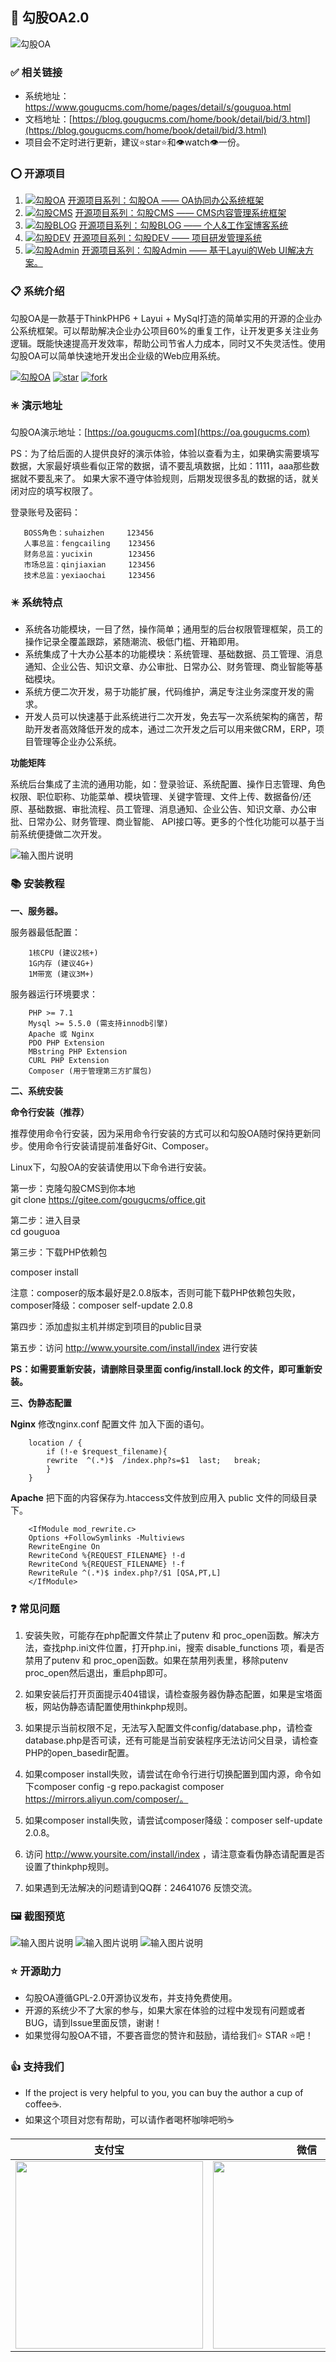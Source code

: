 ## 📐 勾股OA2.0

![勾股OA](https://oa.gougucms.com/storage/image/slogo.jpg)

### ✅ 相关链接
- 系统地址：https://www.gougucms.com/home/pages/detail/s/gouguoa.html
- 文档地址：[https://blog.gougucms.com/home/book/detail/bid/3.html](https://blog.gougucms.com/home/book/detail/bid/3.html)
- 项目会不定时进行更新，建议⭐star⭐和👁️watch👁️一份。

### ⭕ 开源项目
1. [![勾股OA](https://img.shields.io/badge/GouguOA-2.5.8-brightgreen.svg)](https://gitee.com/gougucms/office) [开源项目系列：勾股OA —— OA协同办公系统框架](https://gitee.com/gougucms/office)
2. [![勾股CMS](https://img.shields.io/badge/GouguCMS-3.0.64-brightgreen.svg)](https://gitee.com/gougucms/gougucms) [开源项目系列：勾股CMS —— CMS内容管理系统框架](https://gitee.com/gougucms/gougucms)
3. [![勾股BLOG](https://img.shields.io/badge/GouguBLOG-2.5.9-brightgreen.svg)](https://gitee.com/gougucms/blog) [开源项目系列：勾股BLOG —— 个人&工作室博客系统](https://gitee.com/gougucms/blog)
4. [![勾股DEV](https://img.shields.io/badge/GouguDEV-2.6.01-brightgreen.svg)](https://gitee.com/gougucms/dev) [开源项目系列：勾股DEV —— 项目研发管理系统](https://gitee.com/gougucms/dev)
5. [![勾股Admin](https://img.shields.io/badge/GouguADMIN-1.6.01-brightgreen.svg)](https://gitee.com/gouguopen/guoguadmin.git) [开源项目系列：勾股Admin —— 基于Layui的Web UI解决方案。](https://gitee.com/gouguopen/guoguadmin.gitv)


### 📋 系统介绍
勾股OA是一款基于ThinkPHP6 + Layui + MySql打造的简单实用的开源的企业办公系统框架。可以帮助解决企业办公项目60%的重复工作，让开发更多关注业务逻辑。既能快速提高开发效率，帮助公司节省人力成本，同时又不失灵活性。使用勾股OA可以简单快速地开发出企业级的Web应用系统。

[![勾股OA](https://img.shields.io/badge/GouguOA-2.0.9-brightgreen.svg)](https://gitee.com/gougucms/office/)
[![star](https://gitee.com/gougucms/office/badge/star.svg?theme=dark)](https://gitee.com/gougucms/office/stargazers)
[![fork](https://gitee.com/gougucms/office/badge/fork.svg?theme=dark)](https://gitee.com/gougucms/office/members)

### ✳️ 演示地址

   勾股OA演示地址：[https://oa.gougucms.com](https://oa.gougucms.com)

PS：为了给后面的人提供良好的演示体验，体验以查看为主，如果确实需要填写数据，大家最好填些看似正常的数据，请不要乱填数据，比如：1111，aaa那些数据就不要乱来了。
如果大家不遵守体验规则，后期发现很多乱的数据的话，就关闭对应的填写权限了。

   登录账号及密码：
~~~
   BOSS角色：suhaizhen     123456
   人事总监：fengcailing    123456
   财务总监：yucixin        123456
   市场总监：qinjiaxian     123456
   技术总监：yexiaochai     123456
~~~

### ✴️ 系统特点
- 系统各功能模块，一目了然，操作简单；通用型的后台权限管理框架，员工的操作记录全覆盖跟踪，紧随潮流、极低门槛、开箱即用。
- 系统集成了十大办公基本的功能模块：系统管理、基础数据、员工管理、消息通知、企业公告、知识文章、办公审批、日常办公、财务管理、商业智能等基础模块。
- 系统方便二次开发，易于功能扩展，代码维护，满足专注业务深度开发的需求。
- 开发人员可以快速基于此系统进行二次开发，免去写一次系统架构的痛苦，帮助开发者高效降低开发的成本，通过二次开发之后可以用来做CRM，ERP，项目管理等企业办公系统。

**功能矩阵**

系统后台集成了主流的通用功能，如：登录验证、系统配置、操作日志管理、角色权限、职位职称、功能菜单、模块管理、关键字管理、文件上传、数据备份/还原、基础数据、审批流程、员工管理、消息通知、企业公告、知识文章、办公审批、日常办公、财务管理、商业智能、 API接口等。更多的个性化功能可以基于当前系统便捷做二次开发。

![输入图片说明](https://oa.gougucms.com/storage/image/gouguoa2.0.png)


### 📚 安装教程

**一、服务器。**

服务器最低配置：
~~~
    1核CPU (建议2核+)
    1G内存 (建议4G+)
    1M带宽 (建议3M+)
~~~
服务器运行环境要求：
~~~
    PHP >= 7.1  
    Mysql >= 5.5.0 (需支持innodb引擎)  
    Apache 或 Nginx  
    PDO PHP Extension  
    MBstring PHP Extension  
    CURL PHP Extension  
    Composer (用于管理第三方扩展包)
~~~

**二、系统安装**

**命令行安装（推荐）**

推荐使用命令行安装，因为采用命令行安装的方式可以和勾股OA随时保持更新同步。使用命令行安装请提前准备好Git、Composer。

Linux下，勾股OA的安装请使用以下命令进行安装。  

第一步：克隆勾股CMS到你本地  
    git clone https://gitee.com/gougucms/office.git

第二步：进入目录  
    cd gouguoa  
    
第三步：下载PHP依赖包 
    
composer install  
	
注意：composer的版本最好是2.0.8版本，否则可能下载PHP依赖包失败，composer降级：composer self-update 2.0.8
    
第四步：添加虚拟主机并绑定到项目的public目录  
    
第五步：访问 http://www.yoursite.com/install/index 进行安装

**PS：如需要重新安装，请删除目录里面 config/install.lock 的文件，即可重新安装。**

**三、伪静态配置**

**Nginx**
修改nginx.conf 配置文件 加入下面的语句。
~~~
    location / {
        if (!-e $request_filename){
        rewrite  ^(.*)$  /index.php?s=$1  last;   break;
        }
    }
~~~

**Apache**
把下面的内容保存为.htaccess文件放到应用入 public 文件的同级目录下。
~~~
    <IfModule mod_rewrite.c>
    Options +FollowSymlinks -Multiviews
    RewriteEngine On
    RewriteCond %{REQUEST_FILENAME} !-d
    RewriteCond %{REQUEST_FILENAME} !-f
    RewriteRule ^(.*)$ index.php?/$1 [QSA,PT,L]
    </IfModule>
~~~


### ❓ 常见问题

1.  安装失败，可能存在php配置文件禁止了putenv 和 proc_open函数。解决方法，查找php.ini文件位置，打开php.ini，搜索 disable_functions 项，看是否禁用了putenv 和 proc_open函数。如果在禁用列表里，移除putenv proc_open然后退出，重启php即可。

2.  如果安装后打开页面提示404错误，请检查服务器伪静态配置，如果是宝塔面板，网站伪静态请配置使用thinkphp规则。

3.  如果提示当前权限不足，无法写入配置文件config/database.php，请检查database.php是否可读，还有可能是当前安装程序无法访问父目录，请检查PHP的open_basedir配置。

4.  如果composer install失败，请尝试在命令行进行切换配置到国内源，命令如下composer config -g repo.packagist composer https://mirrors.aliyun.com/composer/。

5.  如果composer install失败，请尝试composer降级：composer self-update 2.0.8。

6.  访问 http://www.yoursite.com/install/index ，请注意查看伪静态请配置是否设置了thinkphp规则。

7.  如果遇到无法解决的问题请到QQ群：24641076 反馈交流。

### 🖼️ 截图预览
![输入图片说明](https://oa.gougucms.com/storage/image/oa1.png)
![输入图片说明](https://oa.gougucms.com/storage/image/oa2.png)
![输入图片说明](https://oa.gougucms.com/storage/image/oa3.png)

### ⭐ 开源助力

- 勾股OA遵循GPL-2.0开源协议发布，并支持免费使用。
- 开源的系统少不了大家的参与，如果大家在体验的过程中发现有问题或者BUG，请到Issue里面反馈，谢谢！
- 如果觉得勾股OA不错，不要吝啬您的赞许和鼓励，请给我们⭐ STAR ⭐吧！

### 👍 支持我们
- If the project is very helpful to you, you can buy the author a cup of coffee☕.
- 如果这个项目对您有帮助，可以请作者喝杯咖啡吧哟☕

|支付宝      |    微信|
| :--------: | :--------:|
| <img src="https://www.gougucms.com/static/home/images/zfb.png" width="300"  align=center />|<img src="https://www.gougucms.com/static/home/images/wx.png" width="300"  align=center />|


